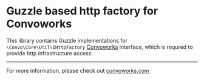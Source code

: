 # Guzzle based http factory for Convoworks

This library contains Guzzle implementations for `\Convo\Core\Util\IHttpFactory` [Convoworks](https://github.com/zef-dev/convoworks-core) interface, which is requred to provide http infrastructure access.


---

For more information, please check out [convoworks.com](https://convoworks.com)